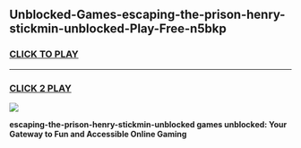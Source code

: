 
## Unblocked-Games-escaping-the-prison-henry-stickmin-unblocked-Play-Free-n5bkp
<h3>
<a href="https://premium76.site?title=escaping-the-prison-henry-stickmin-unblocked&ref=19M">CLICK TO PLAY</a></h3>
<hr>

<h3>
<a href="https://premium76.site?title=escaping-the-prison-henry-stickmin-unblocked&ref=19M">CLICK 2 PLAY</a>
  
</h3>

<a href="https://premium76.site?title=escaping-the-prison-henry-stickmin-unblocked&ref=19M"><img src="https://clearcache.store/games.png"></a>


**escaping-the-prison-henry-stickmin-unblocked games unblocked: Your Gateway to Fun and Accessible Online Gaming**
